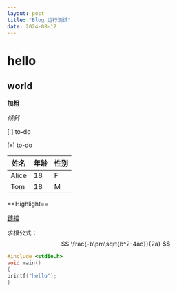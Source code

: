 ```yaml
---
layout: post
title: "Blog 运行测试"
date: 2024-08-12
---
```


# hello

## world

**加粗**

*倾斜*

[ ] to-do

[x] to-do

|姓名|年龄|性别|
|---|---|---|
|Alice|18|F|
|Tom|18|M|


==Highlight==

[链接](google.com)

求根公式：
$$
\frac{-b\pm\sqrt{b^2-4ac}}{2a}
$$

```C
#include <stdio.h>
void main()
{
printf("hello");
}
```
